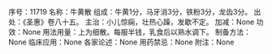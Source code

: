 序号：11719
名称：牛黄散
组成：牛黄1分，马牙消3分，铁粉3分，龙齿3分。
出处：《圣惠》卷八十五。
主治：小儿惊痫，壮热心躁，发歇不定。
加减：None
功效：None
用法用量：上为细散。每服半钱，乳食后以熟水调下。
制备方法：None
临床应用：None
各家论述：None
用药禁忌：None
附注：None
